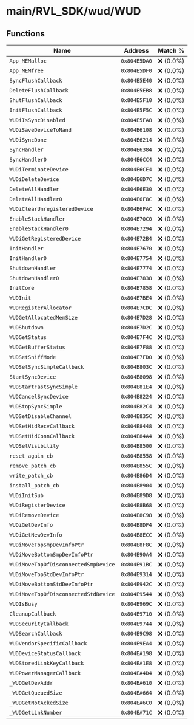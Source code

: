 # main/RVL_SDK/wud/WUD

## Functions

| Name | Address | Match % |
|------|---------|---------|
| `App_MEMalloc` | `0x804E5DA0` | :x: (0.0%) |
| `App_MEMfree` | `0x804E5DF0` | :x: (0.0%) |
| `SyncFlushCallback` | `0x804E5E40` | :x: (0.0%) |
| `DeleteFlushCallback` | `0x804E5EB8` | :x: (0.0%) |
| `ShutFlushCallback` | `0x804E5F10` | :x: (0.0%) |
| `InitFlushCallback` | `0x804E5F5C` | :x: (0.0%) |
| `WUDiIsSyncDisabled` | `0x804E5FA8` | :x: (0.0%) |
| `WUDiSaveDeviceToNand` | `0x804E6108` | :x: (0.0%) |
| `WUDiSyncDone` | `0x804E6214` | :x: (0.0%) |
| `SyncHandler` | `0x804E6384` | :x: (0.0%) |
| `SyncHandler0` | `0x804E6CC4` | :x: (0.0%) |
| `WUDiTerminateDevice` | `0x804E6CE4` | :x: (0.0%) |
| `WUDiDeleteDevice` | `0x804E6D7C` | :x: (0.0%) |
| `DeleteAllHandler` | `0x804E6E30` | :x: (0.0%) |
| `DeleteAllHandler0` | `0x804E6F8C` | :x: (0.0%) |
| `WUDiClearUnregisteredDevice` | `0x804E6FAC` | :x: (0.0%) |
| `EnableStackHandler` | `0x804E70C0` | :x: (0.0%) |
| `EnableStackHandler0` | `0x804E7294` | :x: (0.0%) |
| `WUDiGetRegisteredDevice` | `0x804E72B4` | :x: (0.0%) |
| `InitHandler` | `0x804E7670` | :x: (0.0%) |
| `InitHandler0` | `0x804E7754` | :x: (0.0%) |
| `ShutdownHandler` | `0x804E7774` | :x: (0.0%) |
| `ShutdownHandler0` | `0x804E7838` | :x: (0.0%) |
| `InitCore` | `0x804E7858` | :x: (0.0%) |
| `WUDInit` | `0x804E7BE4` | :x: (0.0%) |
| `WUDRegisterAllocator` | `0x804E7CDC` | :x: (0.0%) |
| `WUDGetAllocatedMemSize` | `0x804E7D28` | :x: (0.0%) |
| `WUDShutdown` | `0x804E7D2C` | :x: (0.0%) |
| `WUDGetStatus` | `0x804E7F4C` | :x: (0.0%) |
| `WUDGetBufferStatus` | `0x804E7F88` | :x: (0.0%) |
| `WUDSetSniffMode` | `0x804E7FD0` | :x: (0.0%) |
| `WUDSetSyncSimpleCallback` | `0x804E803C` | :x: (0.0%) |
| `StartSyncDevice` | `0x804E8098` | :x: (0.0%) |
| `WUDStartFastSyncSimple` | `0x804E81E4` | :x: (0.0%) |
| `WUDCancelSyncDevice` | `0x804E8224` | :x: (0.0%) |
| `WUDStopSyncSimple` | `0x804E82C4` | :x: (0.0%) |
| `WUDSetDisableChannel` | `0x804E835C` | :x: (0.0%) |
| `WUDSetHidRecvCallback` | `0x804E8448` | :x: (0.0%) |
| `WUDSetHidConnCallback` | `0x804E84A4` | :x: (0.0%) |
| `WUDSetVisibility` | `0x804E8500` | :x: (0.0%) |
| `reset_again_cb` | `0x804E8558` | :x: (0.0%) |
| `remove_patch_cb` | `0x804E855C` | :x: (0.0%) |
| `write_patch_cb` | `0x804E86D4` | :x: (0.0%) |
| `install_patch_cb` | `0x804E8904` | :x: (0.0%) |
| `WUDiInitSub` | `0x804E89D8` | :x: (0.0%) |
| `WUDiRegisterDevice` | `0x804E8B68` | :x: (0.0%) |
| `WUDiRemoveDevice` | `0x804E8C98` | :x: (0.0%) |
| `WUDiGetDevInfo` | `0x804E8DF4` | :x: (0.0%) |
| `WUDiGetNewDevInfo` | `0x804E8ECC` | :x: (0.0%) |
| `WUDiMoveTopSmpDevInfoPtr` | `0x804E8F8C` | :x: (0.0%) |
| `WUDiMoveBottomSmpDevInfoPtr` | `0x804E90A4` | :x: (0.0%) |
| `WUDiMoveTopOfDisconnectedSmpDevice` | `0x804E91BC` | :x: (0.0%) |
| `WUDiMoveTopStdDevInfoPtr` | `0x804E9314` | :x: (0.0%) |
| `WUDiMoveBottomStdDevInfoPtr` | `0x804E942C` | :x: (0.0%) |
| `WUDiMoveTopOfDisconnectedStdDevice` | `0x804E9544` | :x: (0.0%) |
| `WUDIsBusy` | `0x804E969C` | :x: (0.0%) |
| `CleanupCallback` | `0x804E9710` | :x: (0.0%) |
| `WUDSecurityCallback` | `0x804E9744` | :x: (0.0%) |
| `WUDSearchCallback` | `0x804E9C98` | :x: (0.0%) |
| `WUDVendorSpecificCallback` | `0x804E9EA4` | :x: (0.0%) |
| `WUDDeviceStatusCallback` | `0x804EA198` | :x: (0.0%) |
| `WUDStoredLinkKeyCallback` | `0x804EA1E8` | :x: (0.0%) |
| `WUDPowerManagerCallback` | `0x804EA4D4` | :x: (0.0%) |
| `_WUDGetDevAddr` | `0x804EA610` | :x: (0.0%) |
| `_WUDGetQueuedSize` | `0x804EA664` | :x: (0.0%) |
| `_WUDGetNotAckedSize` | `0x804EA6C0` | :x: (0.0%) |
| `_WUDGetLinkNumber` | `0x804EA71C` | :x: (0.0%) |